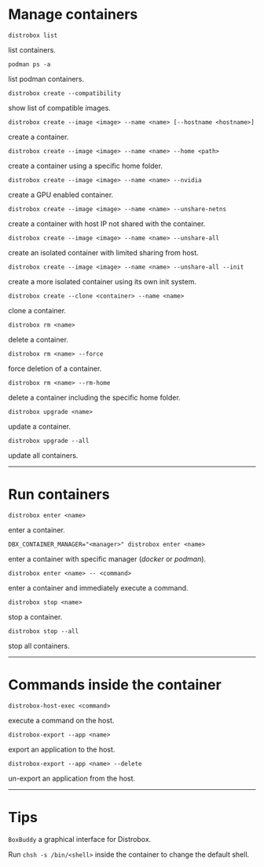 # Manage containers

```
distrobox list
```

list containers.

```
podman ps -a
```

list podman containers.

```
distrobox create --compatibility
```

show list of compatible images.

```
distrobox create --image <image> --name <name> [--hostname <hostname>]
```

create a container.

```
distrobox create --image <image> --name <name> --home <path>
```

create a container using a specific home folder.

```
distrobox create --image <image> --name <name> --nvidia
```

create a GPU enabled container.

```
distrobox create --image <image> --name <name> --unshare-netns
```

create a container with host IP not shared with the container.

```
distrobox create --image <image> --name <name> --unshare-all
```

create an isolated container with limited sharing from host.

```
distrobox create --image <image> --name <name> --unshare-all --init
```

create a more isolated container using its own init system.

```
distrobox create --clone <container> --name <name>
```

clone a container.

```
distrobox rm <name>
```

delete a container.

```
distrobox rm <name> --force
```

force deletion of a container.

```
distrobox rm <name> --rm-home
```

delete a container including the specific home folder.

```
distrobox upgrade <name>
```

update a container.

```
distrobox upgrade --all
```

update all containers.

___

# Run containers

```
distrobox enter <name>
```

enter a container.

```
DBX_CONTAINER_MANAGER="<manager>" distrobox enter <name>
```

enter a container with specific manager (_docker_ or _podman_).

```
distrobox enter <name> -- <command>
```

enter a container and immediately execute a command.

```
distrobox stop <name>
```

stop a container.

```
distrobox stop --all
```

stop all containers.

---

# Commands inside the container

```
distrobox-host-exec <command>
```

execute a command on the host.

```
distrobox-export --app <name>
```

export an application to the host.

```
distrobox-export --app <name> --delete
```

un-export an application from the host.

---

# Tips

`BoxBuddy` a graphical interface for Distrobox.

Run `chsh -s /bin/<shell>` inside the container to change the default shell.